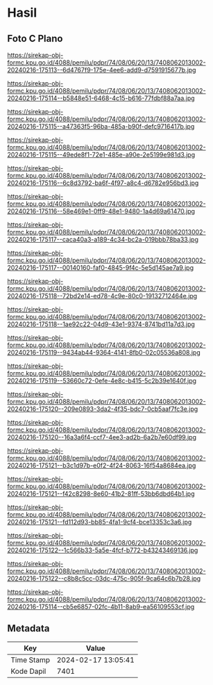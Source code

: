 # Hasil

## Foto C Plano

https://sirekap-obj-formc.kpu.go.id/4088/pemilu/pdpr/74/08/06/20/13/7408062013002-20240216-175113--6d4767f9-175e-4ee6-add9-d7591915677b.jpg

https://sirekap-obj-formc.kpu.go.id/4088/pemilu/pdpr/74/08/06/20/13/7408062013002-20240216-175114--b5848e51-6468-4c15-b616-77fdbf88a7aa.jpg

https://sirekap-obj-formc.kpu.go.id/4088/pemilu/pdpr/74/08/06/20/13/7408062013002-20240216-175115--a47363f5-96ba-485a-b90f-defc9716417b.jpg

https://sirekap-obj-formc.kpu.go.id/4088/pemilu/pdpr/74/08/06/20/13/7408062013002-20240216-175115--49ede8f1-72e1-485e-a90e-2e5199e981d3.jpg

https://sirekap-obj-formc.kpu.go.id/4088/pemilu/pdpr/74/08/06/20/13/7408062013002-20240216-175116--6c8d3792-ba6f-4f97-a8c4-d6782e956bd3.jpg

https://sirekap-obj-formc.kpu.go.id/4088/pemilu/pdpr/74/08/06/20/13/7408062013002-20240216-175116--58e469e1-0ff9-48e1-9480-1a4d69a61470.jpg

https://sirekap-obj-formc.kpu.go.id/4088/pemilu/pdpr/74/08/06/20/13/7408062013002-20240216-175117--caca40a3-a189-4c34-bc2a-019bbb78ba33.jpg

https://sirekap-obj-formc.kpu.go.id/4088/pemilu/pdpr/74/08/06/20/13/7408062013002-20240216-175117--00140160-faf0-4845-9f4c-5e5d145ae7a9.jpg

https://sirekap-obj-formc.kpu.go.id/4088/pemilu/pdpr/74/08/06/20/13/7408062013002-20240216-175118--72bd2e14-ed78-4c9e-80c0-19132712464e.jpg

https://sirekap-obj-formc.kpu.go.id/4088/pemilu/pdpr/74/08/06/20/13/7408062013002-20240216-175118--1ae92c22-04d9-43e1-9374-8741bd11a7d3.jpg

https://sirekap-obj-formc.kpu.go.id/4088/pemilu/pdpr/74/08/06/20/13/7408062013002-20240216-175119--9434ab44-9364-4141-8fb0-02c05536a808.jpg

https://sirekap-obj-formc.kpu.go.id/4088/pemilu/pdpr/74/08/06/20/13/7408062013002-20240216-175119--53660c72-0efe-4e8c-b415-5c2b39e1640f.jpg

https://sirekap-obj-formc.kpu.go.id/4088/pemilu/pdpr/74/08/06/20/13/7408062013002-20240216-175120--209e0893-3da2-4f35-bdc7-0cb5aaf7fc3e.jpg

https://sirekap-obj-formc.kpu.go.id/4088/pemilu/pdpr/74/08/06/20/13/7408062013002-20240216-175120--16a3a6f4-ccf7-4ee3-ad2b-6a2b7e60df99.jpg

https://sirekap-obj-formc.kpu.go.id/4088/pemilu/pdpr/74/08/06/20/13/7408062013002-20240216-175121--b3c1d97b-e0f2-4f24-8063-16f54a8684ea.jpg

https://sirekap-obj-formc.kpu.go.id/4088/pemilu/pdpr/74/08/06/20/13/7408062013002-20240216-175121--f42c8298-8e60-41b2-81ff-53bb6dbd64b1.jpg

https://sirekap-obj-formc.kpu.go.id/4088/pemilu/pdpr/74/08/06/20/13/7408062013002-20240216-175121--fd112d93-bb85-4fa1-9cf4-bce13353c3a6.jpg

https://sirekap-obj-formc.kpu.go.id/4088/pemilu/pdpr/74/08/06/20/13/7408062013002-20240216-175122--1c566b33-5a5e-4fcf-b772-b43243469136.jpg

https://sirekap-obj-formc.kpu.go.id/4088/pemilu/pdpr/74/08/06/20/13/7408062013002-20240216-175122--c8b8c5cc-03dc-475c-905f-9ca64c6b7b28.jpg

https://sirekap-obj-formc.kpu.go.id/4088/pemilu/pdpr/74/08/06/20/13/7408062013002-20240216-175114--cb5e6857-02fc-4b11-8ab9-ea56109553cf.jpg


## Metadata

| Key        | Value               |
| ---------- | ------------------- |
| Time Stamp | 2024-02-17 13:05:41 |
| Kode Dapil | 7401                |



